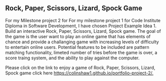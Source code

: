 Rock, Paper, Scissors, Lizard, Spock Game
--
For my Milestone project 2 for For my milestone project 1 for Code Institute Diploma in Software Development, I have chosen Project Example Idea 1. Build an interactive Rock, Paper, Scissors, Lizard, Spock game. The goal of the game is the user want to play an online game that has elements of chance and provide a challanging game with increasing levels of difficulty to entertain online users. Potential features to be included are pattern matching functionality, limeted number of tries before the game is over, a score traing system, and the ability to play against the computer.

Please click on the link to enjoy a game of Rock, Paper, Scissors, Lizard, Spock game click here <https://colinshaw1.github.io/portfolio-project-2/.>
